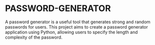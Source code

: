 # PASSWORD-GENERATOR
A password generator is a useful tool that generates strong and random passwords for users. This project aims to create a password generator application using Python, allowing users to specify the length and complexity of the password. 
